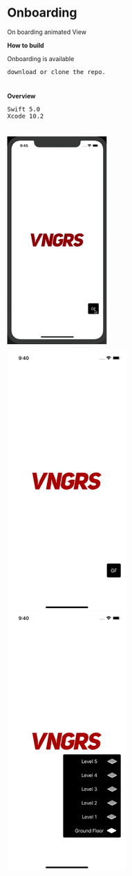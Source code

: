 # Onboarding
On boarding animated View

<b>How to build</b>
<p>Onboarding is available</p>
<pre>
download or clone the repo.
</pre>

<h1></h1>

<b>Overview</b>
<pre>
Swift 5.0
Xcode 10.2
</pre>

<h1></h1>

<h1></h1>

![](https://github.com/obadasemary/Onboarding/blob/master/Swift%20GIF-downsized_large.gif)

<img src="https://github.com/obadasemary/Onboarding/blob/master/Simulator%20Screen%20Shot%20-%20iPhone%20Xs%20Max%20-%202019-07-09%20at%2021.40.46.png" alt="HTML5 Icon" width="276" height="598"><img src="https://github.com/obadasemary/Onboarding/blob/master/Simulator%20Screen%20Shot%20-%20iPhone%20Xs%20Max%20-%202019-07-09%20at%2021.40.48.png" alt="HTML5 Icon" width="276" height="598">

